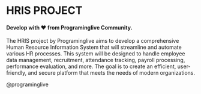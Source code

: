 # HRIS PROJECT

#### Develop with ❤️ from Programinglive Community.

The HRIS project by Programinglive aims to develop a comprehensive Human Resource Information System that will streamline and automate various HR processes. This system will be designed to handle employee data management, recruitment, attendance tracking, payroll processing, performance evaluation, and more. The goal is to create an efficient, user-friendly, and secure platform that meets the needs of modern organizations.

@programinglive
